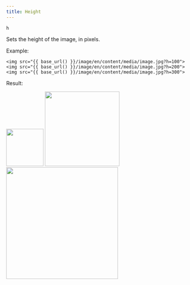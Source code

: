 ```yaml
---
title: Height
---
```


`h`

Sets the height of the image, in pixels.

Example:

```twig
<img src="{{ base_url() }}/image/en/content/media/image.jpg?h=100">
<img src="{{ base_url() }}/image/en/content/media/image.jpg?h=200">
<img src="{{ base_url() }}/image/en/content/media/image.jpg?h=300">
```

Result:

<img height="100" src="[base_url]/image/en/content/media/image.jpg?q=70&h=100&dpr=2">
<img height="200" src="[base_url]/image/en/content/media/image.jpg?q=70&h=200&dpr=2">
<img height="300" src="[base_url]/image/en/content/media/image.jpg?q=70&h=300&dpr=2">
